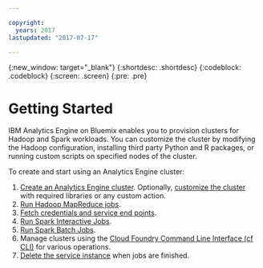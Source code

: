 ```yaml
---

copyright:
  years: 2017
lastupdated: "2017-07-17"

---
```


<!-- Attribute definitions -->
{:new_window: target="_blank"}
{:shortdesc: .shortdesc}
{:codeblock: .codeblock}
{:screen: .screen}
{:pre: .pre}

# Getting Started

IBM Analytics Engine on Bluemix enables you to provision  clusters for Hadoop and Spark workloads. You can  customize the cluster by modifying the Hadoop configuration, installing third party Python and R packages, or running custom scripts on specified nodes of the cluster.

To create and start using an Analytics Engine cluster: 

1. [Create an Analytics Engine cluster](./provisioning.html). Optionally, [customize the cluster](./customizing-cluster.html) with required libraries or any custom action.
2. [Run Hadoop MapReduce jobs](./hadoop-mapreduce-jobs.html).
3. [Fetch credentials and service end points](./Retrieve-service-credentials-and-service-end-points.html).
4. [Run Spark Interactive Jobs](./spark-interactive-notebooks-api.html).
5. [Run Spark Batch Jobs](./Livy-api.html).
6. Manage clusters using the [Cloud Foundry Command Line Interface (cf CLI)](./WCE-CLI.html) for various operations.
7. [Delete the service instance](./provisioning.html#how-to-delete-unprovision-the-service-instance) when jobs are finished.


